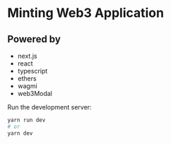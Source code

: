 # Minting Web3 Application

## Powered by

- next.js
- react
- typescript
- ethers
- wagmi
- web3Modal

Run the development server:

```bash
yarn run dev
# or
yarn dev
```
